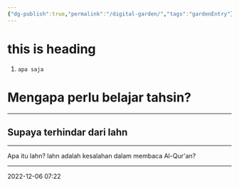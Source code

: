```yaml
---
{"dg-publish":true,"permalink":"/digital-garden/","tags":"gardenEntry"}
---
```



# this is heading

1. `apa saja`


# Mengapa perlu belajar tahsin?

___

## Supaya terhindar dari lahn

___

Apa itu lahn?
lahn adalah kesalahan dalam membaca Al-Qur'an?

___
2022-12-06
07:22
